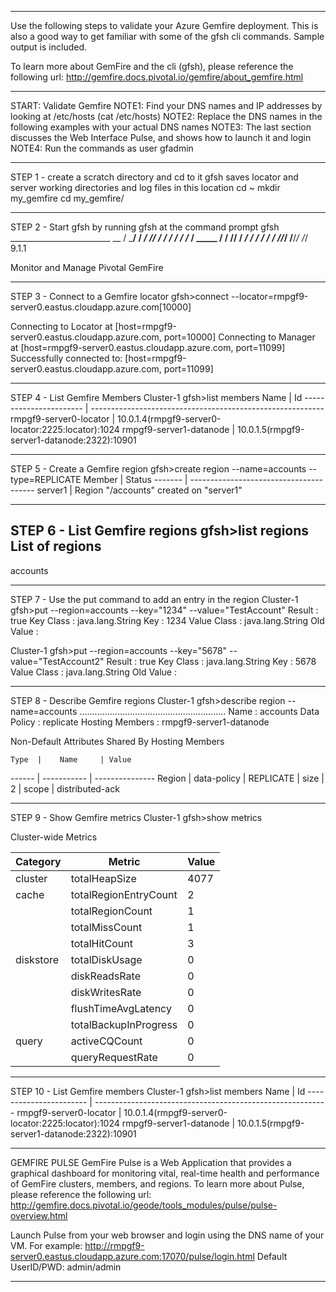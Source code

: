 ******************************************************************************************************
Use the following steps to validate your Azure Gemfire deployment.  This is also a good way to get
familiar with some of the gfsh cli commands.  Sample output is included.

To learn more about GemFire and the cli (gfsh), please reference the following url:
   http://gemfire.docs.pivotal.io/gemfire/about_gemfire.html
******************************************************************************************************
START: Validate Gemfire 
   NOTE1: Find your DNS names and IP addresses by looking at /etc/hosts (cat /etc/hosts)
   NOTE2: Replace the DNS names in the following examples with your actual DNS names
   NOTE3: The last section discusses the Web Interface Pulse, and shows how to launch it and login
   NOTE4: Run the commands as user gfadmin
******************************************************************************************************
STEP 1 - create a scratch directory and cd to it
gfsh saves locator and server working directories and log files in this location
   cd ~
   mkdir my_gemfire
   cd my_gemfire/
******************************************************************************************************
STEP 2 - Start gfsh by running gfsh at the command prompt
   gfsh
    _________________________     __
   / _____/ ______/ ______/ /____/ /
  / /  __/ /___  /_____  / _____  /
 / /__/ / ____/  _____/ / /    / /
/______/_/      /______/_/    /_/    9.1.1

Monitor and Manage Pivotal GemFire
******************************************************************************************************
STEP 3 - Connect to a Gemfire locator
   gfsh>connect --locator=rmpgf9-server0.eastus.cloudapp.azure.com[10000]
   
   Connecting to Locator at [host=rmpgf9-server0.eastus.cloudapp.azure.com, port=10000]
   Connecting to Manager at [host=rmpgf9-server0.eastus.cloudapp.azure.com, port=11099]
   Successfully connected to: [host=rmpgf9-server0.eastus.cloudapp.azure.com, port=11099]
******************************************************************************************************
STEP 4 - List Gemfire Members
   Cluster-1 gfsh>list members
            Name           | Id
   ----------------------- | ----------------------------------------------------------
   rmpgf9-server0-locator  | 10.0.1.4(rmpgf9-server0-locator:2225:locator)<ec><v0>:1024
   rmpgf9-server1-datanode | 10.0.1.5(rmpgf9-server1-datanode:2322)<v3>:10901
******************************************************************************************************
STEP 5 - Create a Gemfire region
   gfsh>create region --name=accounts --type=REPLICATE
   Member  | Status
   ------- | ---------------------------------------
   server1 | Region "/accounts" created on "server1"
******************************************************************************************************
STEP 6 - List Gemfire regions
   gfsh>list regions
   List of regions
   ---------------
   accounts
******************************************************************************************************
STEP 7 - Use the put command to add an entry in the region
   Cluster-1 gfsh>put --region=accounts --key="1234" --value="TestAccount"
   Result      : true
   Key Class   : java.lang.String
   Key         : 1234
   Value Class : java.lang.String
   Old Value   : <NULL>

   Cluster-1 gfsh>put --region=accounts --key="5678" --value="TestAccount2"
   Result      : true
   Key Class   : java.lang.String
   Key         : 5678
   Value Class : java.lang.String
   Old Value   : <NULL>
******************************************************************************************************
STEP 8 - Describe Gemfire regions
   Cluster-1 gfsh>describe region --name=accounts
   ..........................................................
   Name            : accounts
   Data Policy     : replicate
   Hosting Members : rmpgf9-server1-datanode

   Non-Default Attributes Shared By Hosting Members
   
    Type  |    Name     | Value
   ------ | ----------- | ---------------
   Region | data-policy | REPLICATE
          | size        | 2
          | scope       | distributed-ack
******************************************************************************************************
STEP 9 - Show Gemfire metrics
   Cluster-1 gfsh>show metrics
   
   Cluster-wide Metrics  
   
   Category  |        Metric         | Value
   --------- | --------------------- | -----
   cluster   | totalHeapSize         | 4077
   cache     | totalRegionEntryCount | 2
             | totalRegionCount      | 1
             | totalMissCount        | 1
             | totalHitCount         | 3
   diskstore | totalDiskUsage        | 0
             | diskReadsRate         | 0 
             | diskWritesRate        | 0
             | flushTimeAvgLatency   | 0
             | totalBackupInProgress | 0
   query     | activeCQCount         | 0
             | queryRequestRate      | 0
******************************************************************************************************
STEP 10 - List Gemfire members
   Cluster-1 gfsh>list members
            Name           | Id
   ----------------------- | ----------------------------------------------------------
   rmpgf9-server0-locator  | 10.0.1.4(rmpgf9-server0-locator:2225:locator)<ec><v0>:1024
   rmpgf9-server1-datanode | 10.0.1.5(rmpgf9-server1-datanode:2322)<v3>:10901
******************************************************************************************************
GEMFIRE PULSE
   GemFire Pulse is a Web Application that provides a graphical dashboard for monitoring vital, 
   real-time health and performance of GemFire clusters, members, and regions.  To learn more about 
   Pulse, please reference the following url:
      http://gemfire.docs.pivotal.io/geode/tools_modules/pulse/pulse-overview.html

   Launch Pulse from your web browser and login using the DNS name of your VM. For example:
      http://rmpgf9-server0.eastus.cloudapp.azure.com:17070/pulse/login.html
      Default UserID/PWD: admin/admin
******************************************************************************************************

